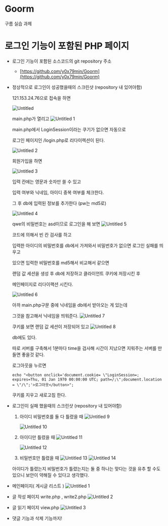 # Goorm
구름 실습 과제
# 로그인 기능이 포함된 PHP 페이지

- 로그인 기능이 포함된 소스코드의 git repository 주소
    - [https://github.com/y0x79min/Goorm](https://github.com/y0x79min/Goorm)

- 정상적으로 로그인이 성공했을때의 스크린샷 (repository 내 있어야함)
    
    121.153.24.76으로 접속을 하면
  
    ![Untitled](https://github.com/y0x79min/Goorm/assets/146512434/cc3dd4a2-4e18-41ea-87da-32f4a80cfa5f)

    main.php가 열리고
    ![Untitled 1](https://github.com/y0x79min/Goorm/assets/146512434/5fb1d43a-7fe5-4402-b7ac-7b78f4e45419)

    
    main.php에서 LoginSession이라는 쿠기가 없으면 자동으로 
    
    로그인 페이지인 /login.php로 리다이렉션이 된다.
    
    ![Untitled 2](https://github.com/y0x79min/Goorm/assets/146512434/3c305862-de66-44b8-bd09-e454283cc3ae)
    
    회원가입을 하면
    
    ![Untitled 3](https://github.com/y0x79min/Goorm/assets/146512434/9433a949-02ca-4764-bab8-22d1f8a7d889)
    
    입력 칸에는 영문과 숫자만 쓸 수 있고
    
    입력 여부와 닉네임, 아이디 중복 여부를 체크한다.
    
    그 후 db에 입력된 정보를 추가한다 (pw는 md5로)
    
    ![Untitled 4](https://github.com/y0x79min/Goorm/assets/146512434/751bcc93-509a-4151-965d-9b86f1721067)
    
    qwe의 비밀번호는 asd이므로 로그인을 해 보면
    ![Untitled 5](https://github.com/y0x79min/Goorm/assets/146512434/853c59b3-c712-4cee-b66d-bdb3e542ca6f)

    
    코드에 의해서 빈 칸 검사를 하고
    
    입력한 아이디의 비밀번호를 db에서 가져와서 비밀번호가 없으면 로그인 실패를 띄우고
    
    있으면 입력한 비밀번호를 md5해서 비교해서 같으면
    
    랜덤 값 세션을 생성 후 db에 저장하고 클라이언트 쿠키에 저장시킨 후 
    
    메인페이지로 리다이랙션 시킨다.
    
    ![Untitled 6](https://github.com/y0x79min/Goorm/assets/146512434/f4fd17a3-4f5c-443f-b35c-dd13036140c6)
    
    아까 main.php구문 중에 닉네임을 db에서 받아오는 게 있는데
    
    그것을 참고해서 닉네임을 띄워준다.
    ![Untitled 7](https://github.com/y0x79min/Goorm/assets/146512434/9a866cee-fdcf-44ef-8003-355b22c16778)
    
    쿠키를 보면 랜덤 값 세션이 저장되어 있고
    ![Untitled 8](https://github.com/y0x79min/Goorm/assets/146512434/9461f001-1b8a-4af9-adb3-a447d7304451)

    
    db에도 있다. 
    
    따로 서버를 구축해서 1분마다 time을 검사해 시간이 지났으면 지워주는 서버를 만들면 좋을것 같다.
    
    로그아웃을 누르면
    
    `echo "<button onclick='document.cookie= \"LoginSession=; expires=Thu, 01 Jan 1970 00:00:00 UTC; path=/;\";document.location = \"/\";'>로그아웃</button>";`
    
    쿠키를 지우고 새로고침 한다.
    
- 로그인이 실패 했을때의 스크린샷 (repository 내 있어야함)
    1. 아이디 비밀번호를 둘 다 틀렸을 때
        ![Untitled 9](https://github.com/y0x79min/Goorm/assets/146512434/845d62d3-9539-4583-b041-e9f9632338c7)

        ![Untitled 10](https://github.com/y0x79min/Goorm/assets/146512434/0cb5ce4b-e39a-458e-b470-0ea29707bdec)

        
    
    1. 아이디만 틀렸을 때
        ![Untitled 11](https://github.com/y0x79min/Goorm/assets/146512434/fc1b0ea5-e812-4dcf-8792-3fa55ec9826c)

        ![Untitled 12](https://github.com/y0x79min/Goorm/assets/146512434/ad7f2ee3-66c3-4e15-b786-e329bf0ee6d4)

        
    2. 비밀번호만 틀렸을 때
        ![Untitled 13](https://github.com/y0x79min/Goorm/assets/146512434/bca0c5e2-bb0a-439d-a006-cbc83ac57f86)
        ![Untitled 14](https://github.com/y0x79min/Goorm/assets/146512434/fac877fa-7670-4cf5-aeb3-5fa4eda6354d)


    아이디가 틀렸는지 비밀번호가 틀렸는지는 둘 중 하나는 맞다는 것을 유추 할 수도 있으니 보안이 약해질 수 있다고 생각했다.

  
- 메인페이지( 게시글 리스트 )
      ![Untitled 1](https://github.com/y0x79min/Goorm/assets/146512434/04f24ae4-5ee0-4173-9639-63e13d996378)


- 글 작성 페이지 write.php , write2.php
    ![Untitled 2](https://github.com/y0x79min/Goorm/assets/146512434/94044639-864d-43b5-91a7-8692864ceec1)

- 글 읽기 페이지 view.php
    ![Untitled 3](https://github.com/y0x79min/Goorm/assets/146512434/c8168e5e-3ded-4aca-9823-ceba35a66acc)

- 댓글 기능과 삭제 기능까지!
    
